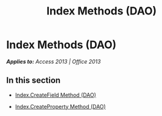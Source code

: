 ﻿---
title: Index Methods (DAO)
TOCTitle: Methods
ms:assetid: 740d56e1-e789-41f0-b2dd-a39b81b68907
ms:mtpsurl: https://msdn.microsoft.com/en-us/library/Dn161014(v=office.15)
ms:contentKeyID: 52072976
ms.date: 09/18/2015
mtps_version: v=office.15
---

# Index Methods (DAO)


_**Applies to:** Access 2013 | Office 2013_

## In this section

  - [Index.CreateField Method (DAO)](index-createfield-method-dao.md)

  - [Index.CreateProperty Method (DAO)](index-createproperty-method-dao.md)

